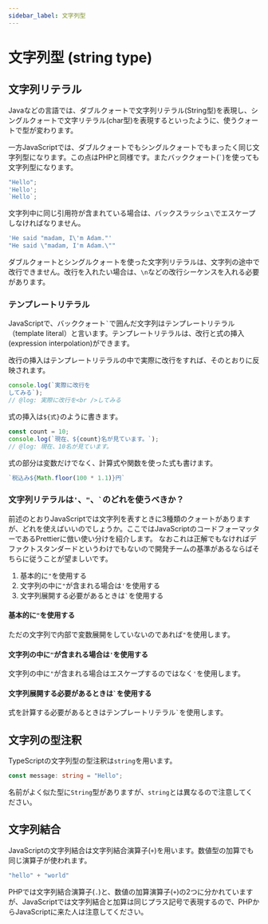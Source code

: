 ```yaml
---
sidebar_label: 文字列型
---
```


# 文字列型 (string type)

## 文字列リテラル

Javaなどの言語では、ダブルクォートで文字列リテラル(String型)を表現し、シングルクォートで文字リテラル(char型)を表現するといったように、使うクォートで型が変わります。

一方JavaScriptでは、ダブルクォートでもシングルクォートでもまったく同じ文字列型になります。この点はPHPと同様です。またバッククォート(`` ` ``)を使っても文字列型になります。

<!--prettier-ignore-->
```ts twoslash
"Hello"; 
'Hello'; 
`Hello`;
```

文字列中に同じ引用符が含まれている場合は、バックスラッシュ`\`でエスケープしなければなりません。

<!--prettier-ignore-->
```ts twoslash
'He said "madam, I\'m Adam."'
"He said \"madam, I'm Adam.\""
```

ダブルクォートとシングルクォートを使った文字列リテラルは、文字列の途中で改行できません。改行を入れたい場合は、`\n`などの改行シーケンスを入れる必要があります。

### テンプレートリテラル

JavaScriptで、バッククォート`` ` ``で囲んだ文字列はテンプレートリテラル（template literal）と言います。テンプレートリテラルは、改行と式の挿入(expression interpolation)ができます。

改行の挿入はテンプレートリテラルの中で実際に改行をすれば、そのとおりに反映されます。

```ts twoslash
console.log(`実際に改行を
してみる`);
// @log: 実際に改行を<br />してみる
```

式の挿入は`${式}`のように書きます。

```ts twoslash
const count = 10;
console.log(`現在、${count}名が見ています。`);
// @log: 現在、10名が見ています。
```

式の部分は変数だけでなく、計算式や関数を使った式も書けます。

<!--prettier-ignore-->
```ts twoslash
`税込み${Math.floor(100 * 1.1)}円`
```

### 文字列リテラルは`'`、`"`、`` ` ``のどれを使うべきか？

前述のとおりJavaScriptでは文字列を表すときに3種類のクォートがありますが、どれを使えばいいのでしょうか。ここではJavaScriptのコードフォーマッターであるPrettierに倣い使い分けを紹介します。
なおこれは正解でもなければデファクトスタンダードというわけでもないので開発チームの基準があるならばそちらに従うことが望ましいです。

1. 基本的に`"`を使用する
1. 文字列の中に`"`が含まれる場合は`'`を使用する
1. 文字列展開する必要があるときは`` ` ``を使用する

#### 基本的に`"`を使用する

ただの文字列で内部で変数展開をしていないのであれば`"`を使用します。

#### 文字列の中に`"`が含まれる場合は`'`を使用する

文字列の中に`"`が含まれる場合はエスケープするのではなく`'`を使用します。

#### 文字列展開する必要があるときは`` ` ``を使用する

式を計算する必要があるときはテンプレートリテラル`` ` ``を使用します。

## 文字列の型注釈

TypeScriptの文字列型の型注釈は`string`を用います。

```ts twoslash
const message: string = "Hello";
```

名前がよく似た型に`String`型がありますが、`string`とは異なるので注意してください。

## 文字列結合

JavaScriptの文字列結合は文字列結合演算子(`+`)を用います。数値型の加算でも同じ演算子が使われます。

<!--prettier-ignore-->
```ts twoslash
"hello" + "world"
```

PHPでは文字列結合演算子(`.`)と、数値の加算演算子(`+`)の2つに分かれていますが、JavaScriptでは文字列結合と加算は同じプラス記号で表現するので、PHPからJavaScriptに来た人は注意してください。
